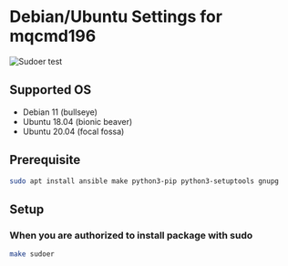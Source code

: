 # Debian/Ubuntu Settings for mqcmd196
![Sudoer test](https://github.com/mqcmd196/dotfiles/actions/workflows/config.yml/badge.svg?branch=master)
## Supported OS
- Debian 11 (bullseye)
- Ubuntu 18.04 (bionic beaver)
- Ubuntu 20.04 (focal fossa)

## Prerequisite
```bash
sudo apt install ansible make python3-pip python3-setuptools gnupg
```

## Setup
### When you are authorized to install package with sudo
```bash
make sudoer
```
